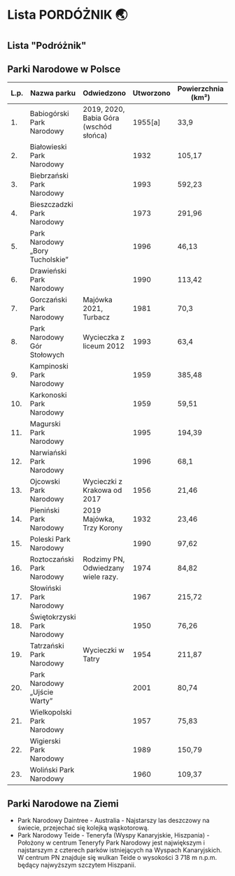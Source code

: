 # Lista PORDÓŻNIK 🌏

## Lista "Podróżnik"

## Parki Narodowe w Polsce

| L.p. | Nazwa parku | Odwiedzono | Utworzono | Powierzchnia (km²) | Siedziba | 
|---|---|---|---|---|---|
| 1. | Babiogórski Park Narodowy | 2019, 2020, Babia Góra  (wschód słońca) | 1955[a] | 33,9 | Zawoja | 
| 2. | Białowieski Park Narodowy |  | 1932 | 105,17 | Białowieża | 
| 3. | Biebrzański Park Narodowy |  | 1993 | 592,23 | Osowiec-Twierdza | 
| 4. | Bieszczadzki Park Narodowy |  | 1973 | 291,96 | Ustrzyki Górne | 
| 5. | Park Narodowy „Bory Tucholskie” |  | 1996 | 46,13 | Charzykowy | 
| 6. | Drawieński Park Narodowy |  | 1990 | 113,42 | Drawno | 
| 7. | Gorczański Park Narodowy | Majówka 2021, Turbacz | 1981 | 70,3 | Poręba Wielka | 
| 8. | Park Narodowy Gór Stołowych | Wycieczka z liceum 2012 | 1993 | 63,4 | Kudowa-Zdrój | 
| 9. | Kampinoski Park Narodowy |  | 1959 | 385,48 | Izabelin | 
| 10. | Karkonoski Park Narodowy |  | 1959 | 59,51 | Jelenia Góra | 
| 11. | Magurski Park Narodowy |  | 1995 | 194,39 | Krempna | 
| 12. | Narwiański Park Narodowy |  | 1996 | 68,1 | Kurowo | 
| 13. | Ojcowski Park Narodowy | Wycieczki z Krakowa od 2017 | 1956 | 21,46 | Ojców | 
| 14. | Pieniński Park Narodowy | 2019 Majówka, Trzy Korony | 1932 | 23,46 | Krościenko nad Dunajcem | 
| 15. | Poleski Park Narodowy |  | 1990 | 97,62 | Urszulin | 
| 16. | Roztoczański Park Narodowy | Rodzimy PN, Odwiedzany wiele razy. | 1974 | 84,82 | Zwierzyniec | 
| 17. | Słowiński Park Narodowy |  | 1967 | 215,72 | Smołdzino | 
| 18. | Świętokrzyski Park Narodowy |  | 1950 | 76,26 | Bodzentyn | 
| 19. | Tatrzański Park Narodowy | Wycieczki w Tatry | 1954 | 211,87 | Zakopane | 
| 20. | Park Narodowy „Ujście Warty” |  | 2001 | 80,74 | Chyrzyno | 
| 21. | Wielkopolski Park Narodowy |  | 1957 | 75,83 | Jeziory | 
| 22. | Wigierski Park Narodowy |  | 1989 | 150,79 | Krzywe | 
| 23. | Woliński Park Narodowy |  | 1960 | 109,37 | Międzyzdroje | 

## Parki Narodowe na Ziemi

* Park Narodowy Daintree - Australia - Najstarszy las deszczowy na świecie, przejechać się kolejką wąskotorową.
* Park Narodowy Teide - Teneryfa (Wyspy Kanaryjskie, Hiszpania) - Położony w centrum Teneryfy Park Narodowy jest największym i najstarszym z czterech parków istniejących na Wyspach Kanaryjskich. W centrum PN znajduje się wulkan Teide o wysokości 3 718 m n.p.m. będący najwyższym szczytem Hiszpanii.


